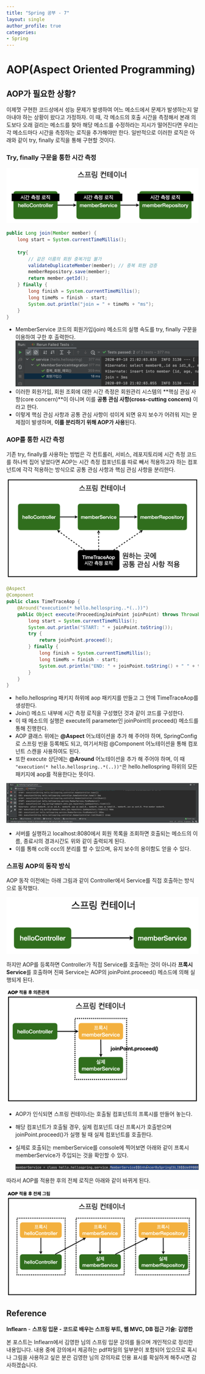 ```yaml
---
title: "Spring 공부 - 7"
layout: single
author_profile: true
categories: 
- Spring
---
```


# AOP(Aspect Oriented Programming)

## AOP가 필요한 상황?

이제껏 구현한 코드상에서 성능 문제가 발생하여 어느 메소드에서 문제가 발생하는지 알아내야 하는 상황이 왔다고 가정하자. 이 때, 각 메소드의 호출 시간을 측정해서 본래 의도보다 오래 걸리는 메소드를 찾아 해당 메소드를 수정하라는 지시가 떨어진다면 우리는 각 메소드마다 시간을 측정하는 로직을 추가해야만 한다. 일반적으로 이러한 로직은 아래와 같이 try, finally 로직을 통해 구현할 것이다.

### Try, finally 구문을 통한 시간 측정

![image-20200918213029006](../../post_images/20200918/image-20200918213029006.png)

```java
public Long join(Member member) {
    long start = System.currentTimeMillis();

    try{
        // 같은 이름의 회원 중복가입 불가
        validateDuplicateMember(member); // 중복 회원 검증
        memberRepository.save(member);
        return member.getId();
    } finally {
        long finish = System.currentTimeMillis();
        long timeMs = finish - start;
        System.out.println("join = " + timeMs + "ms");
    }
}
```

- MemberService 코드의 회원가입(join) 메소드의 실행 속도를 try, finally 구문을 이용하여 구한 후 출력한다.![image-20200918210409907](../../post_images/20200918/image-20200918210409907.png)
- 이러한 회원가입, 회원 조회에 대한 시간 측정은 회원관리 시스템의 **핵심 관심 사항(core concern)**이 아니며 이를 **공통 관심 사항(cross-cutting concern)** 이라고 한다.
- 이렇게 핵심 관심 사항과 공통 관심 사항이 섞이게 되면 유지 보수가 어려워 지는 문제점이 발생하며, **이를 분리하기 위해 AOP가 사용**된다.

### AOP를 통한 시간 측정

기존 try, finally를 사용하는 방법은 각 컨트롤러, 서비스, 레포지토리에 시간 측정 코드를 하나씩 집어 넣었다면 AOP는 시간 측정 컴포넌트를 따로 빼서 적용하고자 하는 컴포넌트에 각각 적용하는 방식으로 공통 관심 사항과 핵심 관심 사항을 분리한다.

![image-20200918213042715](../../post_images/20200918/image-20200918213042715.png)

```java
@Aspect
@Component
public class TimeTraceAop {
    @Around("execution(* hello.hellospring..*(..))")
    public Object execute(ProceedingJoinPoint joinPoint) throws Throwable {
        long start = System.currentTimeMillis();
        System.out.println("START: " + joinPoint.toString());
        try {
            return joinPoint.proceed();
        } finally {
            long finish = System.currentTimeMillis();
            long timeMs = finish - start;
            System.out.println("END: " + joinPoint.toString() + " " + timeMs + "ms");
        }
    }
}
```

- hello.hellospring 패키지 하위에 aop 패키지를 만들고 그 안에 TimeTraceAop를 생성한다.
- Join() 메소드 내부에 시간 측정 로직을 구성했던 것과 같이 코드를 구성한다.
- 이 때 메소드의 실행은 execute의 parameter인 joinPoint의 proceed() 메소드를 통해 진행한다.
- AOP 클래스 위에는 **@Aspect** 어노테이션을 추가 해 주어야 하며, SpringConfig로 스프링 빈을 등록해도 되고, 여기서처럼 @Component 어노테이션을 통해 컴포넌트 스캔을 사용하여도 된다.
- 또한 execute 상단에는 **@Around** 어노테이션을 추가 해 주어야 하며, 이 때 ```"execution(* hello.hellospring..*(..))"```은 hello.hellospring 하위의 모든 패키지에 aop를 적용한다는 뜻이다.

![image-20200918213524210](../../post_images/20200918/image-20200918213524210.png)

- 서버를 실행하고 localhost:8080에서 회원 목록을 조회하면 호출되는 메소드의 이름, 종료시의 경과시간도 위와 같이 출력되게 된다.
- 이를 통해 cc와 ccc의 분리를 할 수 있으며, 유지 보수의 용이함도 얻을 수 있다.

### 스프링 AOP의 동작 방식

AOP 동작 이전에는 아래 그림과 같이 Controller에서 Service를 직접 호출하는 방식으로 동작했다.

![image-20200918214226284](../../post_images/20200918/image-20200918214226284.png)

하지만 AOP를 등록하면 Controller가 직접 Service를 호출하는 것이 아니라 **프록시 Service**를 호출하며 진짜 Service는 AOP의 joinPoint.proceed() 메소드에 의해 실행되게 된다.

![image-20200918214325921](../../post_images/20200918/image-20200918214325921.png)

- AOP가 인식되면 스프링 컨테이너는 호출될 컴포넌트의 프록시를 만들어 놓는다.

- 해당 컴포넌트가 호출될 경우, 실제 컴포넌트 대신 프록시가 호출받으며 joinPoint.proceed()가 실행 될 때 실제 컴포넌트를 호출한다.

- 실제로 호출되는 memberService를 console에 찍어보면 아래와 같이 프록시 memberService가 주입되는 것을 확인할 수 있다.

  ![image-20200918214634496](../../post_images/20200918/image-20200918214634496.png)

따라서 AOP를 적용한 후의 전체 로직은 아래와 같이 바뀌게 된다.

![image-20200918214511720](../../post_images/20200918/image-20200918214511720.png)

## Reference

**Inflearn** - **스프링 입문 - 코드로 배우는 스프링 부트, 웹 MVC, DB 접근 기술: 김영한**

본 포스트는 Inflearn에서 김영한 님의 스프링 입문 강의를 들으며 개인적으로 정리한 내용입니다. 내용 중에 강의에서 제공하는 pdf파일의 일부분이 포함되어 있으므로 혹시나 그림을 사용하고 싶은 분은 김영한 님의 강의자료 인용 표시를 확실하게 해주시면 감사하겠습니다.